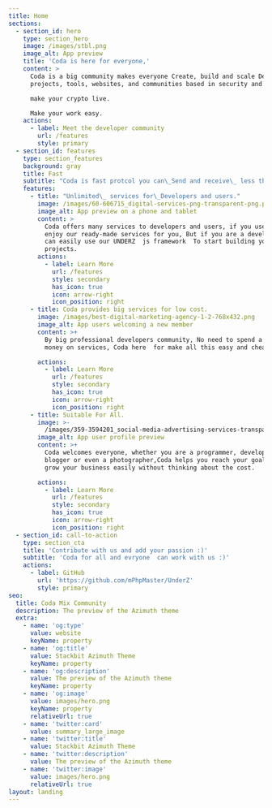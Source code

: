 ```yaml
---
title: Home
sections:
  - section_id: hero
    type: section_hero
    image: /images/stbl.png
    image_alt: App preview
    title: 'Coda is here for everyone,'
    content: >
      Coda is a big community makes everyone Create, build and scale Defi
      projects, tools, websites, and communities based in security and trust.

      make your crypto live.

      Make your work easy.
    actions:
      - label: Meet the developer community
        url: /features
        style: primary
  - section_id: features
    type: section_features
    background: gray
    title: Fast
    subtitle: "Coda is fast protcol you can\_Send and receive\_ less than a 5 second."
    features:
      - title: "Unlimited\_ services for\_Developers and users."
        image: /images/60-606715_digital-services-png-transparent-png.png
        image_alt: App preview on a phone and tablet
        content: >
          Coda offers many services to developers and users, if you user you can
          enjoy our ready-made services for you, But if you are a developer you
          can easily use our UNDERZ  js framework  To start building your own
          projects.
        actions:
          - label: Learn More
            url: /features
            style: secondary
            has_icon: true
            icon: arrow-right
            icon_position: right
      - title: Coda provides big services for low cost.
        image: /images/best-digital-marketing-agency-1-2-768x432.png
        image_alt: App users welcoming a new member
        content: >+
          By big professional developers community, No need to spend a lot of
          money on services, Coda here  for make all this easy and cheap

        actions:
          - label: Learn More
            url: /features
            style: secondary
            has_icon: true
            icon: arrow-right
            icon_position: right
      - title: Suitable For All.
        image: >-
          /images/359-3594201_social-media-advertising-services-transparent-social-media-engagement.png
        image_alt: App user profile preview
        content: >+
          Coda welcomes everyone, whether you are a programmer, developer,
          blogger or even a photographer,Coda helps you reach your goals and
          grow your business easily without thinking about the cost.

        actions:
          - label: Learn More
            url: /features
            style: secondary
            has_icon: true
            icon: arrow-right
            icon_position: right
  - section_id: call-to-action
    type: section_cta
    title: 'Contribute with us and add your passion :)'
    subtitle: 'Coda for all and evryone  can work with us :)'
    actions:
      - label: GitHub
        url: 'https://github.com/mPhpMaster/UnderZ'
        style: primary
seo:
  title: Coda Mix Community
  description: The preview of the Azimuth theme
  extra:
    - name: 'og:type'
      value: website
      keyName: property
    - name: 'og:title'
      value: Stackbit Azimuth Theme
      keyName: property
    - name: 'og:description'
      value: The preview of the Azimuth theme
      keyName: property
    - name: 'og:image'
      value: images/hero.png
      keyName: property
      relativeUrl: true
    - name: 'twitter:card'
      value: summary_large_image
    - name: 'twitter:title'
      value: Stackbit Azimuth Theme
    - name: 'twitter:description'
      value: The preview of the Azimuth theme
    - name: 'twitter:image'
      value: images/hero.png
      relativeUrl: true
layout: landing
---
```

